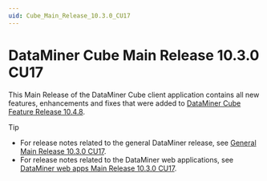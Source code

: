 ```yaml
---
uid: Cube_Main_Release_10.3.0_CU17
---
```


# DataMiner Cube Main Release 10.3.0 CU17

This Main Release of the DataMiner Cube client application contains all new features, enhancements and fixes that were added to [DataMiner Cube Feature Release 10.4.8](xref:Cube_Feature_Release_10.4.8).

> [!TIP]
>
> - For release notes related to the general DataMiner release, see [General Main Release 10.3.0 CU17](xref:General_Main_Release_10.3.0_CU17).
> - For release notes related to the DataMiner web applications, see [DataMiner web apps Main Release 10.3.0 CU17](xref:Web_apps_Main_Release_10.3.0_CU17).
